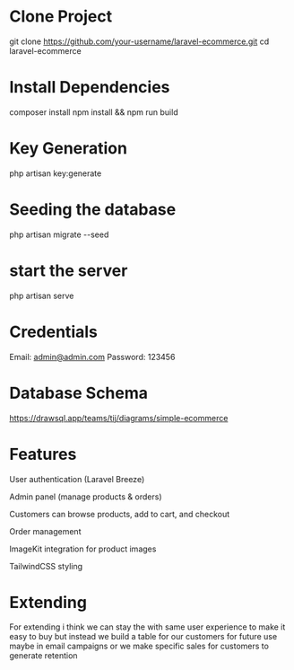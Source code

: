 # Clone Project

git clone https://github.com/your-username/laravel-ecommerce.git
cd laravel-ecommerce

# Install Dependencies

composer install
npm install && npm run build

# Key Generation

php artisan key:generate

# Seeding the database

php artisan migrate --seed

# start the server

php artisan serve

# Credentials

Email: admin@admin.com
Password: 123456

# Database Schema

https://drawsql.app/teams/tij/diagrams/simple-ecommerce

# Features

User authentication (Laravel Breeze)

Admin panel (manage products & orders)

Customers can browse products, add to cart, and checkout

Order management

ImageKit integration for product images

TailwindCSS styling

# Extending

For extending i think we can stay the with same user experience to make it easy to buy but instead we build a table for our customers for future use maybe in email campaigns or we make specific sales for customers to generate retention
